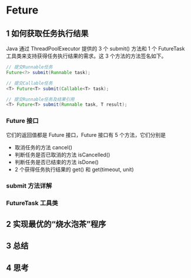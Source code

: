 # Feture

## 1 如何获取任务执行结果

Java 通过 ThreadPoolExecutor 提供的 3 个 submit() 方法和 1 个 FutureTask 工具类来支持获得任务执行结果的需求。这 3 个方法的方法签名如下。

```java
// 提交Runnable任务
Future<?> submit(Runnable task);

// 提交Callable任务
<T> Future<T> submit(Callable<T> task);

// 提交Runnable任务及结果引用  
<T> Future<T> submit(Runnable task, T result);
```

### Future 接口

它们的返回值都是 Future 接口，Future 接口有 5 个方法，它们分别是

- 取消任务的方法 cancel()
- 判断任务是否已取消的方法 isCancelled()
- 判断任务是否已结束的方法 isDone()
- 2 个获得任务执行结果的 get() 和 get(timeout, unit)


### submit 方法详解

### FutureTask 工具类

## 2 实现最优的“烧水泡茶”程序

## 3 总结

## 4 思考
